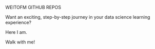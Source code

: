 WEITOFM GITHUB REPOS


Want an exciting, step-by-step journey in your data science learning experience?



Here I am.


Walk with me!
